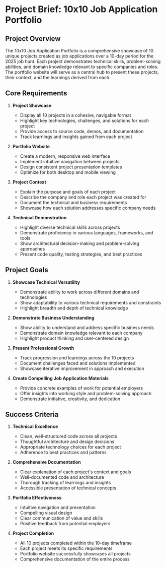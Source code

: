 # Project Brief: 10x10 Job Application Portfolio

## Project Overview

The 10x10 Job Application Portfolio is a comprehensive showcase of 10 unique projects created as job applications over a 10-day period for the 2025 job hunt. Each project demonstrates technical skills, problem-solving abilities, and domain knowledge relevant to specific companies and roles. The portfolio website will serve as a central hub to present these projects, their context, and the learnings derived from each.

## Core Requirements

1. **Project Showcase**
   - Display all 10 projects in a cohesive, navigable format
   - Highlight key technologies, challenges, and solutions for each project
   - Provide access to source code, demos, and documentation
   - Track learnings and insights gained from each project

2. **Portfolio Website**
   - Create a modern, responsive web interface
   - Implement intuitive navigation between projects
   - Design consistent project presentation templates
   - Optimize for both desktop and mobile viewing

3. **Project Context**
   - Explain the purpose and goals of each project
   - Describe the company and role each project was created for
   - Document the technical and business requirements
   - Showcase how each solution addresses specific company needs

4. **Technical Demonstration**
   - Highlight diverse technical skills across projects
   - Demonstrate proficiency in various languages, frameworks, and tools
   - Show architectural decision-making and problem-solving approaches
   - Present code quality, testing strategies, and best practices

## Project Goals

1. **Showcase Technical Versatility**
   - Demonstrate ability to work across different domains and technologies
   - Show adaptability to various technical requirements and constraints
   - Highlight breadth and depth of technical knowledge

2. **Demonstrate Business Understanding**
   - Show ability to understand and address specific business needs
   - Demonstrate domain knowledge relevant to each company
   - Highlight product thinking and user-centered design

3. **Present Professional Growth**
   - Track progression and learnings across the 10 projects
   - Document challenges faced and solutions implemented
   - Showcase iterative improvement in approach and execution

4. **Create Compelling Job Application Materials**
   - Provide concrete examples of work for potential employers
   - Offer insights into working style and problem-solving approach
   - Demonstrate initiative, creativity, and dedication

## Success Criteria

1. **Technical Excellence**
   - Clean, well-structured code across all projects
   - Thoughtful architecture and design decisions
   - Appropriate technology choices for each project
   - Adherence to best practices and patterns

2. **Comprehensive Documentation**
   - Clear explanation of each project's context and goals
   - Well-documented code and architecture
   - Thorough tracking of learnings and insights
   - Accessible presentation of technical concepts

3. **Portfolio Effectiveness**
   - Intuitive navigation and presentation
   - Compelling visual design
   - Clear communication of value and skills
   - Positive feedback from potential employers

4. **Project Completion**
   - All 10 projects completed within the 10-day timeframe
   - Each project meets its specific requirements
   - Portfolio website successfully showcases all projects
   - Comprehensive documentation of the entire process